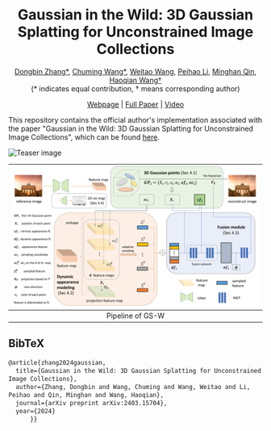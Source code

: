 <p align="center">

  <h1 align="center">Gaussian in the Wild: 3D Gaussian Splatting for Unconstrained Image Collections</h1>
<p align="center">
  
<!-- [Dongbin Zhang*](https://github.com/EastbeanZhang), [Chuming Wang*](javascript:void(0)),[Weitao Wang](javascript:void(0)), [Peihao Li]("https://scholar.google.com/citations?hl=en&user=LYX4AOEAAAAJ"), [Minghan Qin](https://github.com/minghanqin), [Haoqian Wang†](https://www.sigs.tsinghua.edu.cn/whq_en/main.htm)
  <br>(\* indicates equal contribution, † means corresponding author)<br>| [Webpage](https://eastbeanzhang.github.io/GS-W/) | [Full Paper](https://arxiv.org/pdf/2403.15704.pdf) | [Video](https://www.youtube.com/watch?v=BNIX-OmIzgo) |<be>-->


<p align="center">
  <a href="https://github.com/EastbeanZhang">Dongbin Zhang*</a>, 
  <a href="javascript:void(0)">Chuming Wang*</a>,
  <a href="javascript:void(0)">Weitao Wang</a>, 
  <a href="https://scholar.google.com/citations?hl=en&user=LYX4AOEAAAAJ">Peihao Li</a>, 
  <a href="https://github.com/minghanqin">Minghan Qin</a>, 
  <a href="https://www.sigs.tsinghua.edu.cn/whq_en/main.htm">Haoqian Wang†</a>
  <br>(* indicates equal contribution, † means corresponding author)<br>
</p>

<p align="center">
  <a href="https://eastbeanzhang.github.io/GS-W/">Webpage</a> | 
  <a href="https://arxiv.org/pdf/2403.15704.pdf">Full Paper</a> | 
  <a href="https://www.youtube.com/watch?v=BNIX-OmIzgo">Video</a>
</p>
    
This repository contains the official author's implementation associated with the paper "Gaussian in the Wild: 3D Gaussian Splatting for Unconstrained Image Collections", which can be found [here](https://arxiv.org/pdf/2403.15704.pdf).

![Teaser image](assets/teaser.png)

|              ![Pipeline](assets/pipeline.png)               |
| :----------------------------------------------------------: |
|       Pipeline of  GS-W     |       

<section class="section" id="BibTeX">
  <div class="container is-max-desktop content">
    <h2 class="title">BibTeX</h2>
    <pre><code>@article{zhang2024gaussian,
  title={Gaussian in the Wild: 3D Gaussian Splatting for Unconstrained Image Collections},
  author={Zhang, Dongbin and Wang, Chuming and Wang, Weitao and Li, Peihao and Qin, Minghan and Wang, Haoqian},
  journal={arXiv preprint arXiv:2403.15704},
  year={2024}
      }}</code></pre>
  </div>
</section>
